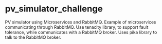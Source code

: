 # pv_simulator_challenge
PV simulator using Microservices and RabbitMQ.
Example of microservices communicating through RabbitMQ.
Use tenacity library, to support fault tolerance, while communicates with a RabbitMQ broker.
Uses pika library to talk to the RabbitMQ broker.
